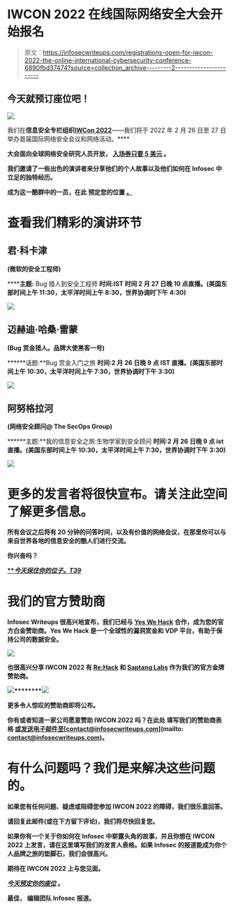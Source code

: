 # IWCON 2022 在线国际网络安全大会开始报名

> 原文：<https://infosecwriteups.com/registrations-open-for-iwcon-2022-the-online-international-cybersecurity-conference-6890fbd37474?source=collection_archive---------2----------------------->

## 今天就预订座位吧！

![](img/eaebb84b42aab9505280739f4eb34a2f.png)

我们在[](https://infosecwriteups.com/)**信息安全专栏组织**[**IWCon 2022**](https://iwcon.live/)——我们将于 2022 年 2 月 26 日至 27 日举办首届国际网络安全会议和网络活动。****

****大会面向全球网络安全研究人员开放， [**入场券只要 5 美元**](https://razorpay.com/payment-button/pl_IkurresccCErYp/view) 。****

****我们邀请了一些出色的演讲者来分享他们的个人故事以及他们如何在 Infosec 中立足的独特经历。****

****成为这一酷群中的一员，在此 预定您的位置 [**。**](https://razorpay.com/payment-button/pl_IkurresccCErYp/view)****

# ****查看我们精彩的演讲环节****

## ****君·科卡津****

****(微软的安全工程师)****

******主题:** Bug 猎人到安全工程师 **时间:**IST 时间 2 月 27 日晚 10 点直播。(美国东部时间上午 11:30，太平洋时间上午 8:30，世界协调时下午 4:30)****

****![](img/d7f1a928767bf114c8f3d8dc75584881.png)****

## ****迈赫迪·哈桑·雷蒙****

****(Bug 赏金猎人。品牌大使黑客一号)****

******话题:**Bug 赏金入门之旅 **时间:**2 月 26 日晚 9 点 IST 直播。(美国东部时间上午 10:30，太平洋时间上午 7:30，世界协调时下午 3:30)****

****![](img/f1d73885a4822ca47018fb2d56b6ab1a.png)****

## ****阿努格拉河****

****(网络安全顾问@ The SecOps Group)****

******主题:**我的信息安全之旅:生物学家到安全顾问 **时间:**2 月 26 日晚 9 点 ist 直播。(美国东部时间上午 10:30，太平洋时间上午 7:30，世界协调时下午 3:30)****

****![](img/ef5ac476b38c802fb8616afe93d36180.png)****

# ****更多的发言者将很快宣布。请关注此空间了解更多信息。****

****所有会议之后将有 20 分钟的问答时间，以及有价值的网络会议，在那里你可以与来自世界各地的信息安全的酷人们进行交流。****

****你兴奋吗？****

****[***今天保住你的位子。*T39**](https://razorpay.com/payment-button/pl_IkurresccCErYp/view)****

# ****我们的官方赞助商****

****Infosec Writeups 很高兴地宣布，我们已经与 [**Yes We Hack**](https://www.yeswehack.com/) 合作，成为您的官方白金赞助商。Yes We Hack 是一个全球性的漏洞赏金和 VDP 平台，有助于保持公司的数据安全。****

****![](img/0110f8b6b4677eaea12cf14bffe7ee48.png)****

****也很高兴分享 IWCON 2022 有 [**Re:Hack**](https://www.rehack.xyz) 和 [**Saptang Labs**](http://saptanglabs.com/) 作为我们的官方金牌赞助商。****

****![](img/b8748195b596ad511cfaab1d0da55d39.png)********![](img/17926b2dd9a4f1e70b9216e3d4fed3b9.png)****

****更多令人惊叹的赞助商即将公布。****

****你有或者知道一家公司愿意赞助 IWCON 2022 吗？在此处 填写我们的赞助商表格 [**或发送电子邮件至**](https://docs.google.com/forms/d/e/1FAIpQLSdPuR8l880Iiv0Tb-K9huKtgk4Jp96IY2ozw1xHh7PYHOQgpg/viewform?usp=sf_link)**[**contact@infosecwriteups.com**](mailto: contact@infosecwriteups.com)。******

# **有什么问题吗？我们是来解决这些问题的。**

**如果您有任何问题、疑虑或阻碍您参加 IWCON 2022 的障碍，我们很乐意回答。**

**请回复此邮件(或在下方留下评论)，我们将尽快回复您。**

**如果你有一个关于你如何在 Infosec 中崭露头角的故事，并且你想在 IWCON 2022 上发言，请在这里填写我们的发言人表格。如果 Infosec 的报道能成为你个人品牌之旅的垫脚石，我们会很高兴。**

**期待在 IWCON 2022 上与您见面。**

**[***今天预定你的座位***](https://razorpay.com/payment-button/pl_IkurresccCErYp/view) 。**

**最佳，
编辑团队
Infosec 报道。**